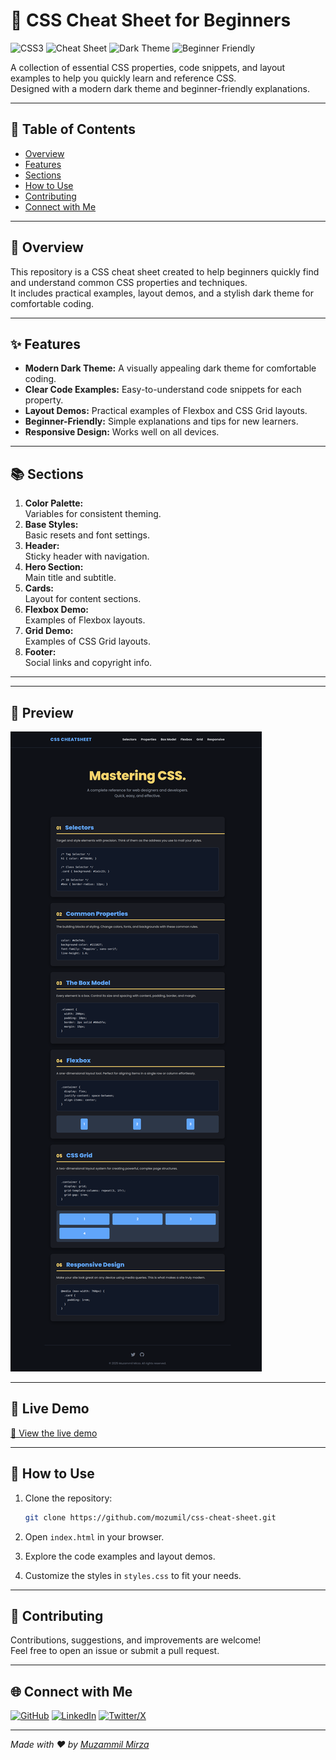 # 🎨 CSS Cheat Sheet for Beginners

![CSS3](https://img.shields.io/badge/CSS3-1572B6?style=for-the-badge&logo=css3&logoColor=white)
![Cheat Sheet](https://img.shields.io/badge/Cheat%20Sheet-Reference-brightgreen?style=for-the-badge)
![Dark Theme](https://img.shields.io/badge/Dark%20Theme-Stylish-black?style=for-the-badge)
![Beginner Friendly](https://img.shields.io/badge/Beginner-Friendly-blueviolet?style=for-the-badge)

A collection of essential CSS properties, code snippets, and layout examples to help you quickly learn and reference CSS.  
Designed with a modern dark theme and beginner-friendly explanations.

---

## 📌 Table of Contents

- [Overview](#overview)
- [Features](#features)
- [Sections](#sections)
- [How to Use](#how-to-use)
- [Contributing](#contributing)
- [Connect with Me](#connect-with-me)

---

## 📝 Overview

This repository is a CSS cheat sheet created to help beginners quickly find and understand common CSS properties and techniques.  
It includes practical examples, layout demos, and a stylish dark theme for comfortable coding.

---

## ✨ Features

- **Modern Dark Theme:** A visually appealing dark theme for comfortable coding.
- **Clear Code Examples:** Easy-to-understand code snippets for each property.
- **Layout Demos:** Practical examples of Flexbox and CSS Grid layouts.
- **Beginner-Friendly:** Simple explanations and tips for new learners.
- **Responsive Design:** Works well on all devices.

---

## 📚 Sections

1.  **Color Palette:**  
    Variables for consistent theming.
2.  **Base Styles:**  
    Basic resets and font settings.
3.  **Header:**  
    Sticky header with navigation.
4.  **Hero Section:**  
    Main title and subtitle.
5.  **Cards:**  
    Layout for content sections.
6.  **Flexbox Demo:**  
    Examples of Flexbox layouts.
7.  **Grid Demo:**  
    Examples of CSS Grid layouts.
8.  **Footer:**  
    Social links and copyright info.

---

---

## 📸 Preview

![CSS Cheat Sheet Preview](preview.png)

---

## 🚀 Live Demo

[🔗 View the live demo](https://mozumil.github.io/css-cheat-sheet/)

---

## 🚀 How to Use

1.  Clone the repository:

    ```bash
    git clone https://github.com/mozumil/css-cheat-sheet.git
    ```
2.  Open `index.html` in your browser.
3.  Explore the code examples and layout demos.
4.  Customize the styles in `styles.css` to fit your needs.

---

## 🤝 Contributing

Contributions, suggestions, and improvements are welcome!  
Feel free to open an issue or submit a pull request.

---

## 🌐 Connect with Me

[![GitHub](https://img.shields.io/badge/GitHub-mozumil-181717?style=flat&logo=github)](https://github.com/mozumil)
[![LinkedIn](https://img.shields.io/badge/LinkedIn-Muzammil%20Mirza-0077B5?style=flat&logo=linkedin)](https://www.linkedin.com/in/muzammil-mirza/)
[![Twitter/X](https://img.shields.io/badge/Twitter-@hiMuzammil-1DA1F2?style=flat&logo=twitter)](https://x.com/hiMuzammil)

---

*Made with ❤️ by [Muzammil Mirza](https://github.com/mozumil)*
